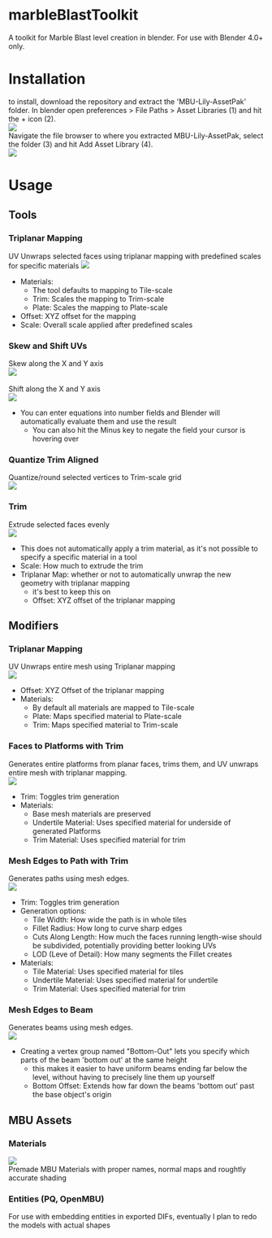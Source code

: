 # marbleBlastToolkit
A toolkit for Marble Blast level creation in blender. For use with Blender 4.0+ only.

# Installation

to install, download the repository and extract the 'MBU-Lily-AssetPak' folder. 
In blender open preferences > File Paths > Asset Libraries (1) and hit the + icon (2).   
![](docs/images/addAsset.png)  <br>
Navigate the file browser to where you extracted MBU-Lily-AssetPak, select the folder (3) and hit Add Asset Library (4).  
![](docs/images/addAssetExplorer.png)  <br>

# Usage

## Tools

### Triplanar Mapping
UV Unwraps selected faces using triplanar mapping with predefined scales for specific materials
![](docs/images/triplanarMap.gif)
- Materials:
    - The tool defaults to mapping to Tile-scale
    - Trim: Scales the mapping to Trim-scale
    - Plate: Scales the mapping to Plate-scale
- Offset: XYZ offset for the mapping
- Scale: Overall scale applied after predefined scales

### Skew and Shift UVs
Skew along the X and Y axis<br>
 ![](docs/images/skewUV.gif)<br><br>
Shift along the X and Y axis<br>
 ![](docs/images/shiftUV.gif)
 - You can enter equations into number fields and Blender will automatically evaluate them and use the result
    - You can also hit the Minus key to negate the field your cursor is hovering over

### Quantize Trim Aligned
Quantize/round selected vertices to Trim-scale grid<br>
![](docs/images/quantizeTrim.gif)<br>

### Trim
Extrude selected faces evenly<br>
![](docs/images/trimToo.gif)<br>
- This does not automatically apply a trim material, as it's not possible to specify a specific material in a tool
- Scale: How much to extrude the trim
- Triplanar Map: whether or not to automatically unwrap the new geometry with triplanar mapping
    - it's best to keep this on
    - Offset: XYZ offset of the triplanar mapping

## Modifiers

### Triplanar Mapping
UV Unwraps entire mesh using Triplanar mapping<br>
![](docs/images/triplanarMod.png)<br>
- Offset: XYZ Offset of the triplanar mapping
- Materials:
    - By default all materials are mapped to Tile-scale
    - Plate: Maps specified material to Plate-scale
    - Trim: Maps specified material to Trim-scale

### Faces to Platforms with Trim
Generates entire platforms from planar faces, trims them, and UV unwraps entire mesh with triplanar mapping.<br>
![](docs/images/facetoPlat.gif)<br>
- Trim: Toggles trim generation
- Materials:
    - Base mesh materials are preserved
    - Undertile Material: Uses specified material for underside of generated Platforms
    - Trim Material: Uses specified material for trim

### Mesh Edges to Path with Trim
Generates paths using mesh edges.<br>
![](docs/images/meshedgePath.gif)<br>
- Trim: Toggles trim generation
- Generation options:
    - Tile Width: How wide the path is in whole tiles
    - Fillet Radius: How long to curve sharp edges
    - Cuts Along Length: How much the faces running length-wise should be subdivided, potentially providing better looking UVs
    - LOD (Leve of Detail): How many segments the Fillet creates
- Materials:
    - Tile Material: Uses specified material for tiles
    - Undertile Material: Uses specified material for undertile
    - Trim Material: Uses specified material for trim

### Mesh Edges to Beam
Generates beams using mesh edges.<br>
![](docs/images/meshedgeBeam.gif)<br>
- Creating a vertex group named "Bottom-Out" lets you specify which parts of the beam 'bottom out' at the same height
    - this makes it easier to have uniform beams ending far below the level, without having to precisely line them up yourself
    - Bottom Offset: Extends how far down the beams 'bottom out' past the base object's origin
## MBU Assets

### Materials
![](docs/images/usingAssets.gif)<br>
Premade MBU Materials with proper names, normal maps and roughtly accurate shading

### Entities (PQ, OpenMBU)
For use with embedding entities in exported DIFs, eventually I plan to redo the models with actual shapes
